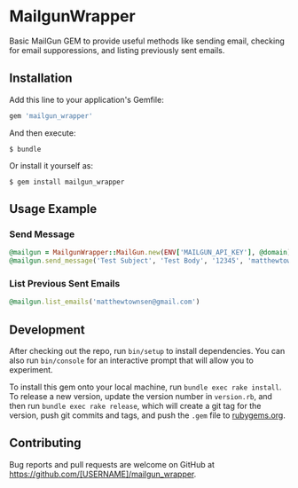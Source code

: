 # MailgunWrapper

Basic MailGun GEM to provide useful methods like sending email, checking for email supporessions, and listing previously sent emails.

## Installation

Add this line to your application's Gemfile:

```ruby
gem 'mailgun_wrapper'
```

And then execute:

    $ bundle

Or install it yourself as:

    $ gem install mailgun_wrapper

## Usage Example

### Send Message

```ruby
@mailgun = MailgunWrapper::MailGun.new(ENV['MAILGUN_API_KEY'], @domain)
@mailgun.send_message('Test Subject', 'Test Body', '12345', 'matthewtownsen@gmail.com')
```

### List Previous Sent Emails

```ruby
@mailgun.list_emails('matthewtownsen@gmail.com')
```

## Development

After checking out the repo, run `bin/setup` to install dependencies. You can also run `bin/console` for an interactive prompt that will allow you to experiment.

To install this gem onto your local machine, run `bundle exec rake install`. To release a new version, update the version number in `version.rb`, and then run `bundle exec rake release`, which will create a git tag for the version, push git commits and tags, and push the `.gem` file to [rubygems.org](https://rubygems.org).

## Contributing

Bug reports and pull requests are welcome on GitHub at https://github.com/[USERNAME]/mailgun_wrapper.

